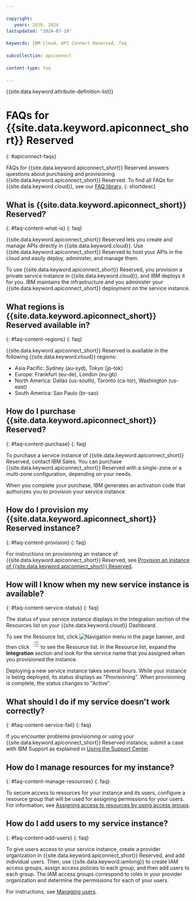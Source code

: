 ```yaml
---

copyright:
   years: 2020, 2024
lastupdated: "2024-07-18"

keywords: IBM Cloud, API Connect Reserved, faq 

subcollection: apiconnect

content-type: faq

---
```


{{site.data.keyword.attribute-definition-list}}


# FAQs for {{site.data.keyword.apiconnect_short}} Reserved
{: #apiconnect-faqs}

FAQs for {{site.data.keyword.apiconnect_short}} Reserved answers questions about purchasing and provisioning {{site.data.keyword.apiconnect_short}} Reserved. To find all FAQs for {{site.data.keyword.cloud}}, see our [FAQ library](/docs/faqs).
{: shortdesc}

## What is {{site.data.keyword.apiconnect_short}} Reserved?
{: #faq-content-what-is}
{: faq}

{{site.data.keyword.apiconnect_short}} Reserved lets you create and manage APIs directly in {{site.data.keyword.cloud}}. Use {{site.data.keyword.apiconnect_short}} Reserved to host your APIs in the cloud and easily deploy, administer, and manage them.

To use {{site.data.keyword.apiconnect_short}} Reserved, you provision a private service instance in {{site.data.keyword.cloud}}, and IBM deploys it for you. IBM maintains the infrastructure and you administer your {{site.data.keyword.apiconnect_short}} deployment on the service instance.

## What regions is {{site.data.keyword.apiconnect_short}} Reserved available in? 
{: #faq-content-regions}
{: faq}

{{site.data.keyword.apiconnect_short}} Reserved is available in the following {{site.data.keyword.cloud}} regions:

- Asia Pacific: Sydney (au-syd), Tokyo (jp-tok) 
- Europe: Frankfurt (eu-de), London (eu-gb)
- North America: Dallas (us-south), Toronto (ca-tor), Washington (us-east)
- South America: Sao Paulo (br-sao)

## How do I purchase {{site.data.keyword.apiconnect_short}} Reserved?
{: #faq-content-purchase}
{: faq}

To purchase a service instance of {{site.data.keyword.apiconnect_short}} Reserved, contact IBM Sales. You can purchase {{site.data.keyword.apiconnect_short}} Reserved with a single-zone or a multi-zone configuration, depending on your needs.

When you complete your purchase, IBM generates an activation code that authorizes you to provision your service instance.

## How do I provision my {{site.data.keyword.apiconnect_short}} Reserved instance? 
{: #faq-content-provision}
{: faq}

For instructions on provisioning an instance of {{site.data.keyword.apiconnect_short}} Reserved, see [Provision an instance of {{site.data.keyword.apiconnect_short}} Reserved](/docs/apiconnect?topic=apiconnect-ri-provision).

## How will I know when my new service instance is available? 
{: #faq-content-service-status}
{: faq}

The status of your service instance displays in the Integration section of the Resources list on your {{site.data.keyword.cloud}} Dashboard.

To see the Resource list, click ![Navigation menu](images/icon_cloud_menu.png "Navigation menu") in the page banner, and then click ![Resource list](images/icon_cloud_resource_list.png "Resource list icon") to see the Resource list. In the Resource list, expand the **Integration** section and look for the service name that you assigned when you provisioned the instance.

Deploying a new service instance takes several hours. While your instance is being deployed, its status displays as "Provisioning". When provisioning is complete, the status changes to "Active".

## What should I do if my service doesn't work correctly? 
{: #faq-content-service-fail}
{: faq}

If you encounter problems provisioning or using your {{site.data.keyword.apiconnect_short}} Reserved instance, submit a case with IBM Support as explained in [Using the Support Center](/docs/apiconnect?topic=apiconnect-get_help).

## How do I manage resources for my instance? 
{: #faq-content-manage-resources}
{: faq}

To secure access to resources for your instance and its users, configure a resource group that will be used for assigning permissions for your users. For information, see [Assigning access to resources by using access groups](/docs/account?topic=account-access-getstarted).

## How do I add users to my service instance? 
{: #faq-content-add-users}
{: faq}

To give users access to your service instance, create a provider organization in {{site.data.keyword.apiconnect_short}} Reserved, and add individual users. Then, use {{site.data.keyword.iamlong}} to create IAM access groups, assign access policies to each group, and then add users to each group. The IAM access groups correspond to roles in your provider organization and determine the permissions for each of your users.

For instructions, see [Managing users](/docs/apiconnect?topic=apiconnect-ri-mng-users).
